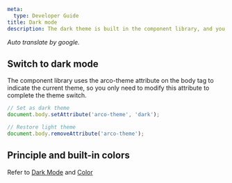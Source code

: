 ```yaml
meta:
  type: Developer Guide
title: Dark mode
description: The dark theme is built in the component library, and you can easily switch to dark.
```

_Auto translate by google._

## Switch to dark mode

The component library uses the arco-theme attribute on the body tag to indicate the current theme, so you only need to modify this attribute to complete the theme switch.

```ts
// Set as dark theme
document.body.setAttribute('arco-theme', 'dark');

// Restore light theme
document.body.removeAttribute('arco-theme');
```

## Principle and built-in colors

Refer to [Dark Mode](https://arco.design/react/docs/palette) and [Color](https://arco.design/react/docs/palette)
